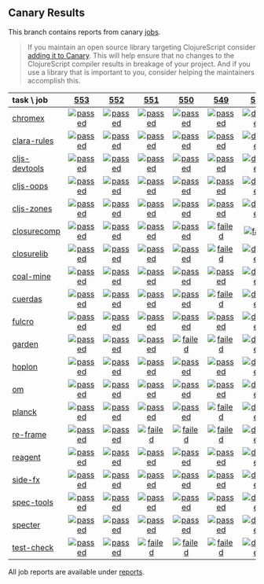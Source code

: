 ## Canary Results

This branch contains reports from canary [jobs](https://github.com/cljs-oss/canary/tree/jobs).

> If you maintain an open source library targeting ClojureScript consider [adding it to Canary](https://github.com/cljs-oss/canary/tree/master#how-to-participate). This will help ensure that no changes to the ClojureScript compiler results in breakage of your project. And if you use a library that is important to you, consider helping the maintainers accomplish this.

[//]: # (begin_overview_table)

| task \ job | <a href="reports/2018/09/03/job-000553-1.10.406-4f37076" title="job #553 finished on 2018-09-03">553</a> | <a href="reports/2018/09/02/job-000552-1.10.406-4f37076" title="job #552 finished on 2018-09-02">552</a> | <a href="reports/2018/09/01/job-000551-1.10.405-980d1fa" title="job #551 finished on 2018-09-01">551</a> | <a href="reports/2018/09/01/job-000550-1.10.405-980d1fa" title="job #550 finished on 2018-09-01">550</a> | <a href="reports/2018/08/31/job-000549-1.10.398-f8b4125" title="job #549 finished on 2018-08-31">549</a> | <a href="reports/2018/08/31/job-000548-1.10.399-30939fc" title="job #548 finished on 2018-08-31">548</a> | <a href="reports/2018/08/31/job-000547-1.10.395-bc29cc2" title="job #547 finished on 2018-08-31">547</a> | <a href="reports/2018/08/30/job-000546-1.10.395-90e027c" title="job #546 finished on 2018-08-30">546</a> | <a href="reports/2018/08/30/job-000545-1.10.398-f8b4125" title="job #545 finished on 2018-08-30">545</a> | <a href="reports/2018/08/29/job-000544-1.10.413-3ca2b9d" title="job #544 finished on 2018-08-29">544</a> |
| :--- | :---: | :---: | :---: | :---: | :---: | :---: | :---: | :---: | :---: | :---: |
| [chromex](https://github.com/binaryage/chromex) | <a href="reports/2018/09/03/job-000553-1.10.406-4f37076#-chromex"><img title="passed" src="http://box.binaryage.com/s-passed.svg"><a> | <a href="reports/2018/09/02/job-000552-1.10.406-4f37076#-chromex"><img title="passed" src="http://box.binaryage.com/s-passed.svg"><a> | <a href="reports/2018/09/01/job-000551-1.10.405-980d1fa#-chromex"><img title="passed" src="http://box.binaryage.com/s-passed.svg"><a> | <a href="reports/2018/09/01/job-000550-1.10.405-980d1fa#-chromex"><img title="passed" src="http://box.binaryage.com/s-passed.svg"><a> | <a href="reports/2018/08/31/job-000549-1.10.398-f8b4125#-chromex"><img title="passed" src="http://box.binaryage.com/s-passed.svg"><a> | <a href="reports/2018/08/31/job-000548-1.10.399-30939fc#-chromex"><img title="disabled" src="http://box.binaryage.com/s-disabled.svg"><a> | <a href="reports/2018/08/31/job-000547-1.10.395-bc29cc2#-chromex"><img title="passed" src="http://box.binaryage.com/s-passed.svg"><a> | <a href="reports/2018/08/30/job-000546-1.10.395-90e027c#-chromex"><img title="passed" src="http://box.binaryage.com/s-passed.svg"><a> | <a href="reports/2018/08/30/job-000545-1.10.398-f8b4125#-chromex"><img title="passed" src="http://box.binaryage.com/s-passed.svg"><a> | <a href="reports/2018/08/29/job-000544-1.10.413-3ca2b9d#-chromex"><img title="passed" src="http://box.binaryage.com/s-passed.svg"><a> |
| [clara-rules](https://github.com/cerner/clara-rules) | <a href="reports/2018/09/03/job-000553-1.10.406-4f37076#-clara-rules"><img title="passed" src="http://box.binaryage.com/s-passed.svg"><a> | <a href="reports/2018/09/02/job-000552-1.10.406-4f37076#-clara-rules"><img title="passed" src="http://box.binaryage.com/s-passed.svg"><a> | <a href="reports/2018/09/01/job-000551-1.10.405-980d1fa#-clara-rules"><img title="passed" src="http://box.binaryage.com/s-passed.svg"><a> | <a href="reports/2018/09/01/job-000550-1.10.405-980d1fa#-clara-rules"><img title="passed" src="http://box.binaryage.com/s-passed.svg"><a> | <a href="reports/2018/08/31/job-000549-1.10.398-f8b4125#-clara-rules"><img title="passed" src="http://box.binaryage.com/s-passed.svg"><a> | <a href="reports/2018/08/31/job-000548-1.10.399-30939fc#-clara-rules"><img title="disabled" src="http://box.binaryage.com/s-disabled.svg"><a> | <a href="reports/2018/08/31/job-000547-1.10.395-bc29cc2#-clara-rules"><img title="passed" src="http://box.binaryage.com/s-passed.svg"><a> | <a href="reports/2018/08/30/job-000546-1.10.395-90e027c#-clara-rules"><img title="passed" src="http://box.binaryage.com/s-passed.svg"><a> | <a href="reports/2018/08/30/job-000545-1.10.398-f8b4125#-clara-rules"><img title="passed" src="http://box.binaryage.com/s-passed.svg"><a> | <a href="reports/2018/08/29/job-000544-1.10.413-3ca2b9d#-clara-rules"><img title="passed" src="http://box.binaryage.com/s-passed.svg"><a> |
| [cljs-devtools](https://github.com/binaryage/cljs-devtools) | <a href="reports/2018/09/03/job-000553-1.10.406-4f37076#-cljs-devtools"><img title="passed" src="http://box.binaryage.com/s-passed.svg"><a> | <a href="reports/2018/09/02/job-000552-1.10.406-4f37076#-cljs-devtools"><img title="passed" src="http://box.binaryage.com/s-passed.svg"><a> | <a href="reports/2018/09/01/job-000551-1.10.405-980d1fa#-cljs-devtools"><img title="passed" src="http://box.binaryage.com/s-passed.svg"><a> | <a href="reports/2018/09/01/job-000550-1.10.405-980d1fa#-cljs-devtools"><img title="passed" src="http://box.binaryage.com/s-passed.svg"><a> | <a href="reports/2018/08/31/job-000549-1.10.398-f8b4125#-cljs-devtools"><img title="passed" src="http://box.binaryage.com/s-passed.svg"><a> | <a href="reports/2018/08/31/job-000548-1.10.399-30939fc#-cljs-devtools"><img title="disabled" src="http://box.binaryage.com/s-disabled.svg"><a> | <a href="reports/2018/08/31/job-000547-1.10.395-bc29cc2#-cljs-devtools"><img title="passed" src="http://box.binaryage.com/s-passed.svg"><a> | <a href="reports/2018/08/30/job-000546-1.10.395-90e027c#-cljs-devtools"><img title="passed" src="http://box.binaryage.com/s-passed.svg"><a> | <a href="reports/2018/08/30/job-000545-1.10.398-f8b4125#-cljs-devtools"><img title="passed" src="http://box.binaryage.com/s-passed.svg"><a> | <a href="reports/2018/08/29/job-000544-1.10.413-3ca2b9d#-cljs-devtools"><img title="passed" src="http://box.binaryage.com/s-passed.svg"><a> |
| [cljs-oops](https://github.com/binaryage/cljs-oops) | <a href="reports/2018/09/03/job-000553-1.10.406-4f37076#-cljs-oops"><img title="passed" src="http://box.binaryage.com/s-passed.svg"><a> | <a href="reports/2018/09/02/job-000552-1.10.406-4f37076#-cljs-oops"><img title="passed" src="http://box.binaryage.com/s-passed.svg"><a> | <a href="reports/2018/09/01/job-000551-1.10.405-980d1fa#-cljs-oops"><img title="passed" src="http://box.binaryage.com/s-passed.svg"><a> | <a href="reports/2018/09/01/job-000550-1.10.405-980d1fa#-cljs-oops"><img title="passed" src="http://box.binaryage.com/s-passed.svg"><a> | <a href="reports/2018/08/31/job-000549-1.10.398-f8b4125#-cljs-oops"><img title="passed" src="http://box.binaryage.com/s-passed.svg"><a> | <a href="reports/2018/08/31/job-000548-1.10.399-30939fc#-cljs-oops"><img title="disabled" src="http://box.binaryage.com/s-disabled.svg"><a> | <a href="reports/2018/08/31/job-000547-1.10.395-bc29cc2#-cljs-oops"><img title="passed" src="http://box.binaryage.com/s-passed.svg"><a> | <a href="reports/2018/08/30/job-000546-1.10.395-90e027c#-cljs-oops"><img title="passed" src="http://box.binaryage.com/s-passed.svg"><a> | <a href="reports/2018/08/30/job-000545-1.10.398-f8b4125#-cljs-oops"><img title="passed" src="http://box.binaryage.com/s-passed.svg"><a> | <a href="reports/2018/08/29/job-000544-1.10.413-3ca2b9d#-cljs-oops"><img title="passed" src="http://box.binaryage.com/s-passed.svg"><a> |
| [cljs-zones](https://github.com/binaryage/cljs-zones) | <a href="reports/2018/09/03/job-000553-1.10.406-4f37076#-cljs-zones"><img title="passed" src="http://box.binaryage.com/s-passed.svg"><a> | <a href="reports/2018/09/02/job-000552-1.10.406-4f37076#-cljs-zones"><img title="passed" src="http://box.binaryage.com/s-passed.svg"><a> | <a href="reports/2018/09/01/job-000551-1.10.405-980d1fa#-cljs-zones"><img title="passed" src="http://box.binaryage.com/s-passed.svg"><a> | <a href="reports/2018/09/01/job-000550-1.10.405-980d1fa#-cljs-zones"><img title="passed" src="http://box.binaryage.com/s-passed.svg"><a> | <a href="reports/2018/08/31/job-000549-1.10.398-f8b4125#-cljs-zones"><img title="passed" src="http://box.binaryage.com/s-passed.svg"><a> | <a href="reports/2018/08/31/job-000548-1.10.399-30939fc#-cljs-zones"><img title="disabled" src="http://box.binaryage.com/s-disabled.svg"><a> | <a href="reports/2018/08/31/job-000547-1.10.395-bc29cc2#-cljs-zones"><img title="passed" src="http://box.binaryage.com/s-passed.svg"><a> | <a href="reports/2018/08/30/job-000546-1.10.395-90e027c#-cljs-zones"><img title="passed" src="http://box.binaryage.com/s-passed.svg"><a> | <a href="reports/2018/08/30/job-000545-1.10.398-f8b4125#-cljs-zones"><img title="passed" src="http://box.binaryage.com/s-passed.svg"><a> | <a href="reports/2018/08/29/job-000544-1.10.413-3ca2b9d#-cljs-zones"><img title="passed" src="http://box.binaryage.com/s-passed.svg"><a> |
| [closurecomp](https://github.com/mfikes/closurecomp) | <a href="reports/2018/09/03/job-000553-1.10.406-4f37076#-closurecomp"><img title="passed" src="http://box.binaryage.com/s-passed.svg"><a> | <a href="reports/2018/09/02/job-000552-1.10.406-4f37076#-closurecomp"><img title="passed" src="http://box.binaryage.com/s-passed.svg"><a> | <a href="reports/2018/09/01/job-000551-1.10.405-980d1fa#-closurecomp"><img title="passed" src="http://box.binaryage.com/s-passed.svg"><a> | <a href="reports/2018/09/01/job-000550-1.10.405-980d1fa#-closurecomp"><img title="passed" src="http://box.binaryage.com/s-passed.svg"><a> | <a href="reports/2018/08/31/job-000549-1.10.398-f8b4125#-closurecomp"><img title="failed" src="http://box.binaryage.com/s-failed.svg"><a> | <a href="reports/2018/08/31/job-000548-1.10.399-30939fc#-closurecomp"><img title="failed" src="http://box.binaryage.com/s-failed.svg"><a> | <a href="reports/2018/08/31/job-000547-1.10.395-bc29cc2#-closurecomp"><img title="failed" src="http://box.binaryage.com/s-failed.svg"><a> | <a href="reports/2018/08/30/job-000546-1.10.395-90e027c#-closurecomp"><img title="passed" src="http://box.binaryage.com/s-passed.svg"><a> | <a href="reports/2018/08/30/job-000545-1.10.398-f8b4125#-closurecomp"><img title="failed" src="http://box.binaryage.com/s-failed.svg"><a> | <a href="reports/2018/08/29/job-000544-1.10.413-3ca2b9d#-closurecomp"><img title="passed" src="http://box.binaryage.com/s-passed.svg"><a> |
| [closurelib](https://github.com/mfikes/closurelib) | <a href="reports/2018/09/03/job-000553-1.10.406-4f37076#-closurelib"><img title="passed" src="http://box.binaryage.com/s-passed.svg"><a> | <a href="reports/2018/09/02/job-000552-1.10.406-4f37076#-closurelib"><img title="passed" src="http://box.binaryage.com/s-passed.svg"><a> | <a href="reports/2018/09/01/job-000551-1.10.405-980d1fa#-closurelib"><img title="passed" src="http://box.binaryage.com/s-passed.svg"><a> | <a href="reports/2018/09/01/job-000550-1.10.405-980d1fa#-closurelib"><img title="passed" src="http://box.binaryage.com/s-passed.svg"><a> | <a href="reports/2018/08/31/job-000549-1.10.398-f8b4125#-closurelib"><img title="failed" src="http://box.binaryage.com/s-failed.svg"><a> | <a href="reports/2018/08/31/job-000548-1.10.399-30939fc#-closurelib"><img title="disabled" src="http://box.binaryage.com/s-disabled.svg"><a> | <a href="reports/2018/08/31/job-000547-1.10.395-bc29cc2#-closurelib"><img title="passed" src="http://box.binaryage.com/s-passed.svg"><a> | <a href="reports/2018/08/30/job-000546-1.10.395-90e027c#-closurelib"><img title="passed" src="http://box.binaryage.com/s-passed.svg"><a> | <a href="reports/2018/08/30/job-000545-1.10.398-f8b4125#-closurelib"><img title="failed" src="http://box.binaryage.com/s-failed.svg"><a> | <a href="reports/2018/08/29/job-000544-1.10.413-3ca2b9d#-closurelib"><img title="passed" src="http://box.binaryage.com/s-passed.svg"><a> |
| [coal-mine](https://github.com/mfikes/coal-mine) | <a href="reports/2018/09/03/job-000553-1.10.406-4f37076#-coal-mine"><img title="passed" src="http://box.binaryage.com/s-passed.svg"><a> | <a href="reports/2018/09/02/job-000552-1.10.406-4f37076#-coal-mine"><img title="passed" src="http://box.binaryage.com/s-passed.svg"><a> | <a href="reports/2018/09/01/job-000551-1.10.405-980d1fa#-coal-mine"><img title="passed" src="http://box.binaryage.com/s-passed.svg"><a> | <a href="reports/2018/09/01/job-000550-1.10.405-980d1fa#-coal-mine"><img title="passed" src="http://box.binaryage.com/s-passed.svg"><a> | <a href="reports/2018/08/31/job-000549-1.10.398-f8b4125#-coal-mine"><img title="passed" src="http://box.binaryage.com/s-passed.svg"><a> | <a href="reports/2018/08/31/job-000548-1.10.399-30939fc#-coal-mine"><img title="disabled" src="http://box.binaryage.com/s-disabled.svg"><a> | <a href="reports/2018/08/31/job-000547-1.10.395-bc29cc2#-coal-mine"><img title="passed" src="http://box.binaryage.com/s-passed.svg"><a> | <a href="reports/2018/08/30/job-000546-1.10.395-90e027c#-coal-mine"><img title="passed" src="http://box.binaryage.com/s-passed.svg"><a> | <a href="reports/2018/08/30/job-000545-1.10.398-f8b4125#-coal-mine"><img title="passed" src="http://box.binaryage.com/s-passed.svg"><a> | <a href="reports/2018/08/29/job-000544-1.10.413-3ca2b9d#-coal-mine"><img title="passed" src="http://box.binaryage.com/s-passed.svg"><a> |
| [cuerdas](https://github.com/funcool/cuerdas) | <a href="reports/2018/09/03/job-000553-1.10.406-4f37076#-cuerdas"><img title="passed" src="http://box.binaryage.com/s-passed.svg"><a> | <a href="reports/2018/09/02/job-000552-1.10.406-4f37076#-cuerdas"><img title="passed" src="http://box.binaryage.com/s-passed.svg"><a> | <a href="reports/2018/09/01/job-000551-1.10.405-980d1fa#-cuerdas"><img title="passed" src="http://box.binaryage.com/s-passed.svg"><a> | <a href="reports/2018/09/01/job-000550-1.10.405-980d1fa#-cuerdas"><img title="passed" src="http://box.binaryage.com/s-passed.svg"><a> | <a href="reports/2018/08/31/job-000549-1.10.398-f8b4125#-cuerdas"><img title="failed" src="http://box.binaryage.com/s-failed.svg"><a> | <a href="reports/2018/08/31/job-000548-1.10.399-30939fc#-cuerdas"><img title="disabled" src="http://box.binaryage.com/s-disabled.svg"><a> | <a href="reports/2018/08/31/job-000547-1.10.395-bc29cc2#-cuerdas"><img title="passed" src="http://box.binaryage.com/s-passed.svg"><a> | <a href="reports/2018/08/30/job-000546-1.10.395-90e027c#-cuerdas"><img title="passed" src="http://box.binaryage.com/s-passed.svg"><a> | <a href="reports/2018/08/30/job-000545-1.10.398-f8b4125#-cuerdas"><img title="failed" src="http://box.binaryage.com/s-failed.svg"><a> | <a href="reports/2018/08/29/job-000544-1.10.413-3ca2b9d#-cuerdas"><img title="passed" src="http://box.binaryage.com/s-passed.svg"><a> |
| [fulcro](https://github.com/fulcrologic/fulcro) | <a href="reports/2018/09/03/job-000553-1.10.406-4f37076#-fulcro"><img title="passed" src="http://box.binaryage.com/s-passed.svg"><a> | <a href="reports/2018/09/02/job-000552-1.10.406-4f37076#-fulcro"><img title="passed" src="http://box.binaryage.com/s-passed.svg"><a> | <a href="reports/2018/09/01/job-000551-1.10.405-980d1fa#-fulcro"><img title="passed" src="http://box.binaryage.com/s-passed.svg"><a> | <a href="reports/2018/09/01/job-000550-1.10.405-980d1fa#-fulcro"><img title="passed" src="http://box.binaryage.com/s-passed.svg"><a> | <a href="reports/2018/08/31/job-000549-1.10.398-f8b4125#-fulcro"><img title="passed" src="http://box.binaryage.com/s-passed.svg"><a> | <a href="reports/2018/08/31/job-000548-1.10.399-30939fc#-fulcro"><img title="disabled" src="http://box.binaryage.com/s-disabled.svg"><a> | <a href="reports/2018/08/31/job-000547-1.10.395-bc29cc2#-fulcro"><img title="passed" src="http://box.binaryage.com/s-passed.svg"><a> | <a href="reports/2018/08/30/job-000546-1.10.395-90e027c#-fulcro"><img title="passed" src="http://box.binaryage.com/s-passed.svg"><a> | <a href="reports/2018/08/30/job-000545-1.10.398-f8b4125#-fulcro"><img title="passed" src="http://box.binaryage.com/s-passed.svg"><a> | <a href="reports/2018/08/29/job-000544-1.10.413-3ca2b9d#-fulcro"><img title="passed" src="http://box.binaryage.com/s-passed.svg"><a> |
| [garden](https://github.com/noprompt/garden) | <a href="reports/2018/09/03/job-000553-1.10.406-4f37076#-garden"><img title="passed" src="http://box.binaryage.com/s-passed.svg"><a> | <a href="reports/2018/09/02/job-000552-1.10.406-4f37076#-garden"><img title="passed" src="http://box.binaryage.com/s-passed.svg"><a> | <a href="reports/2018/09/01/job-000551-1.10.405-980d1fa#-garden"><img title="passed" src="http://box.binaryage.com/s-passed.svg"><a> | <a href="reports/2018/09/01/job-000550-1.10.405-980d1fa#-garden"><img title="failed" src="http://box.binaryage.com/s-failed.svg"><a> | <a href="reports/2018/08/31/job-000549-1.10.398-f8b4125#-garden"><img title="failed" src="http://box.binaryage.com/s-failed.svg"><a> | <a href="reports/2018/08/31/job-000548-1.10.399-30939fc#-garden"><img title="disabled" src="http://box.binaryage.com/s-disabled.svg"><a> | <a href="reports/2018/08/31/job-000547-1.10.395-bc29cc2#-garden"><img title="passed" src="http://box.binaryage.com/s-passed.svg"><a> | <a href="reports/2018/08/30/job-000546-1.10.395-90e027c#-garden"><img title="failed" src="http://box.binaryage.com/s-failed.svg"><a> | <a href="reports/2018/08/30/job-000545-1.10.398-f8b4125#-garden"><img title="failed" src="http://box.binaryage.com/s-failed.svg"><a> | <a href="reports/2018/08/29/job-000544-1.10.413-3ca2b9d#-garden"><img title="passed" src="http://box.binaryage.com/s-passed.svg"><a> |
| [hoplon](https://github.com/hoplon/hoplon) | <a href="reports/2018/09/03/job-000553-1.10.406-4f37076#-hoplon"><img title="passed" src="http://box.binaryage.com/s-passed.svg"><a> | <a href="reports/2018/09/02/job-000552-1.10.406-4f37076#-hoplon"><img title="passed" src="http://box.binaryage.com/s-passed.svg"><a> | <a href="reports/2018/09/01/job-000551-1.10.405-980d1fa#-hoplon"><img title="passed" src="http://box.binaryage.com/s-passed.svg"><a> | <a href="reports/2018/09/01/job-000550-1.10.405-980d1fa#-hoplon"><img title="passed" src="http://box.binaryage.com/s-passed.svg"><a> | <a href="reports/2018/08/31/job-000549-1.10.398-f8b4125#-hoplon"><img title="passed" src="http://box.binaryage.com/s-passed.svg"><a> | <a href="reports/2018/08/31/job-000548-1.10.399-30939fc#-hoplon"><img title="disabled" src="http://box.binaryage.com/s-disabled.svg"><a> | <a href="reports/2018/08/31/job-000547-1.10.395-bc29cc2#-hoplon"><img title="passed" src="http://box.binaryage.com/s-passed.svg"><a> | <a href="reports/2018/08/30/job-000546-1.10.395-90e027c#-hoplon"><img title="passed" src="http://box.binaryage.com/s-passed.svg"><a> | <a href="reports/2018/08/30/job-000545-1.10.398-f8b4125#-hoplon"><img title="passed" src="http://box.binaryage.com/s-passed.svg"><a> | <a href="reports/2018/08/29/job-000544-1.10.413-3ca2b9d#-hoplon"><img title="passed" src="http://box.binaryage.com/s-passed.svg"><a> |
| [om](https://github.com/omcljs/om) | <a href="reports/2018/09/03/job-000553-1.10.406-4f37076#-om"><img title="passed" src="http://box.binaryage.com/s-passed.svg"><a> | <a href="reports/2018/09/02/job-000552-1.10.406-4f37076#-om"><img title="passed" src="http://box.binaryage.com/s-passed.svg"><a> | <a href="reports/2018/09/01/job-000551-1.10.405-980d1fa#-om"><img title="passed" src="http://box.binaryage.com/s-passed.svg"><a> | <a href="reports/2018/09/01/job-000550-1.10.405-980d1fa#-om"><img title="passed" src="http://box.binaryage.com/s-passed.svg"><a> | <a href="reports/2018/08/31/job-000549-1.10.398-f8b4125#-om"><img title="passed" src="http://box.binaryage.com/s-passed.svg"><a> | <a href="reports/2018/08/31/job-000548-1.10.399-30939fc#-om"><img title="disabled" src="http://box.binaryage.com/s-disabled.svg"><a> | <a href="reports/2018/08/31/job-000547-1.10.395-bc29cc2#-om"><img title="passed" src="http://box.binaryage.com/s-passed.svg"><a> | <a href="reports/2018/08/30/job-000546-1.10.395-90e027c#-om"><img title="passed" src="http://box.binaryage.com/s-passed.svg"><a> | <a href="reports/2018/08/30/job-000545-1.10.398-f8b4125#-om"><img title="passed" src="http://box.binaryage.com/s-passed.svg"><a> | <a href="reports/2018/08/29/job-000544-1.10.413-3ca2b9d#-om"><img title="passed" src="http://box.binaryage.com/s-passed.svg"><a> |
| [planck](https://github.com/planck-repl/planck) | <a href="reports/2018/09/03/job-000553-1.10.406-4f37076#-planck"><img title="passed" src="http://box.binaryage.com/s-passed.svg"><a> | <a href="reports/2018/09/02/job-000552-1.10.406-4f37076#-planck"><img title="passed" src="http://box.binaryage.com/s-passed.svg"><a> | <a href="reports/2018/09/01/job-000551-1.10.405-980d1fa#-planck"><img title="passed" src="http://box.binaryage.com/s-passed.svg"><a> | <a href="reports/2018/09/01/job-000550-1.10.405-980d1fa#-planck"><img title="passed" src="http://box.binaryage.com/s-passed.svg"><a> | <a href="reports/2018/08/31/job-000549-1.10.398-f8b4125#-planck"><img title="failed" src="http://box.binaryage.com/s-failed.svg"><a> | <a href="reports/2018/08/31/job-000548-1.10.399-30939fc#-planck"><img title="disabled" src="http://box.binaryage.com/s-disabled.svg"><a> | <a href="reports/2018/08/31/job-000547-1.10.395-bc29cc2#-planck"><img title="passed" src="http://box.binaryage.com/s-passed.svg"><a> | <a href="reports/2018/08/30/job-000546-1.10.395-90e027c#-planck"><img title="failed" src="http://box.binaryage.com/s-failed.svg"><a> | <a href="reports/2018/08/30/job-000545-1.10.398-f8b4125#-planck"><img title="failed" src="http://box.binaryage.com/s-failed.svg"><a> | <a href="reports/2018/08/29/job-000544-1.10.413-3ca2b9d#-planck"><img title="passed" src="http://box.binaryage.com/s-passed.svg"><a> |
| [re-frame](https://github.com/Day8/re-frame) | <a href="reports/2018/09/03/job-000553-1.10.406-4f37076#-re-frame"><img title="passed" src="http://box.binaryage.com/s-passed.svg"><a> | <a href="reports/2018/09/02/job-000552-1.10.406-4f37076#-re-frame"><img title="passed" src="http://box.binaryage.com/s-passed.svg"><a> | <a href="reports/2018/09/01/job-000551-1.10.405-980d1fa#-re-frame"><img title="failed" src="http://box.binaryage.com/s-failed.svg"><a> | <a href="reports/2018/09/01/job-000550-1.10.405-980d1fa#-re-frame"><img title="failed" src="http://box.binaryage.com/s-failed.svg"><a> | <a href="reports/2018/08/31/job-000549-1.10.398-f8b4125#-re-frame"><img title="failed" src="http://box.binaryage.com/s-failed.svg"><a> | <a href="reports/2018/08/31/job-000548-1.10.399-30939fc#-re-frame"><img title="disabled" src="http://box.binaryage.com/s-disabled.svg"><a> | <a href="reports/2018/08/31/job-000547-1.10.395-bc29cc2#-re-frame"><img title="failed" src="http://box.binaryage.com/s-failed.svg"><a> | <a href="reports/2018/08/30/job-000546-1.10.395-90e027c#-re-frame"><img title="failed" src="http://box.binaryage.com/s-failed.svg"><a> | <a href="reports/2018/08/30/job-000545-1.10.398-f8b4125#-re-frame"><img title="failed" src="http://box.binaryage.com/s-failed.svg"><a> | <a href="reports/2018/08/29/job-000544-1.10.413-3ca2b9d#-re-frame"><img title="passed" src="http://box.binaryage.com/s-passed.svg"><a> |
| [reagent](https://github.com/reagent-project/reagent) | <a href="reports/2018/09/03/job-000553-1.10.406-4f37076#-reagent"><img title="passed" src="http://box.binaryage.com/s-passed.svg"><a> | <a href="reports/2018/09/02/job-000552-1.10.406-4f37076#-reagent"><img title="passed" src="http://box.binaryage.com/s-passed.svg"><a> | <a href="reports/2018/09/01/job-000551-1.10.405-980d1fa#-reagent"><img title="passed" src="http://box.binaryage.com/s-passed.svg"><a> | <a href="reports/2018/09/01/job-000550-1.10.405-980d1fa#-reagent"><img title="passed" src="http://box.binaryage.com/s-passed.svg"><a> | <a href="reports/2018/08/31/job-000549-1.10.398-f8b4125#-reagent"><img title="passed" src="http://box.binaryage.com/s-passed.svg"><a> | <a href="reports/2018/08/31/job-000548-1.10.399-30939fc#-reagent"><img title="disabled" src="http://box.binaryage.com/s-disabled.svg"><a> | <a href="reports/2018/08/31/job-000547-1.10.395-bc29cc2#-reagent"><img title="passed" src="http://box.binaryage.com/s-passed.svg"><a> | <a href="reports/2018/08/30/job-000546-1.10.395-90e027c#-reagent"><img title="passed" src="http://box.binaryage.com/s-passed.svg"><a> | <a href="reports/2018/08/30/job-000545-1.10.398-f8b4125#-reagent"><img title="passed" src="http://box.binaryage.com/s-passed.svg"><a> | <a href="reports/2018/08/29/job-000544-1.10.413-3ca2b9d#-reagent"><img title="passed" src="http://box.binaryage.com/s-passed.svg"><a> |
| [side-fx](https://github.com/cljsrn/side-fx) | <a href="reports/2018/09/03/job-000553-1.10.406-4f37076#-side-fx"><img title="passed" src="http://box.binaryage.com/s-passed.svg"><a> | <a href="reports/2018/09/02/job-000552-1.10.406-4f37076#-side-fx"><img title="passed" src="http://box.binaryage.com/s-passed.svg"><a> | <a href="reports/2018/09/01/job-000551-1.10.405-980d1fa#-side-fx"><img title="passed" src="http://box.binaryage.com/s-passed.svg"><a> | <a href="reports/2018/09/01/job-000550-1.10.405-980d1fa#-side-fx"><img title="passed" src="http://box.binaryage.com/s-passed.svg"><a> | <a href="reports/2018/08/31/job-000549-1.10.398-f8b4125#-side-fx"><img title="passed" src="http://box.binaryage.com/s-passed.svg"><a> | <a href="reports/2018/08/31/job-000548-1.10.399-30939fc#-side-fx"><img title="disabled" src="http://box.binaryage.com/s-disabled.svg"><a> | <a href="reports/2018/08/31/job-000547-1.10.395-bc29cc2#-side-fx"><img title="passed" src="http://box.binaryage.com/s-passed.svg"><a> | <a href="reports/2018/08/30/job-000546-1.10.395-90e027c#-side-fx"><img title="passed" src="http://box.binaryage.com/s-passed.svg"><a> | <a href="reports/2018/08/30/job-000545-1.10.398-f8b4125#-side-fx"><img title="passed" src="http://box.binaryage.com/s-passed.svg"><a> | <a href="reports/2018/08/29/job-000544-1.10.413-3ca2b9d#-side-fx"><img title="passed" src="http://box.binaryage.com/s-passed.svg"><a> |
| [spec-tools](https://github.com/metosin/spec-tools) | <a href="reports/2018/09/03/job-000553-1.10.406-4f37076#-spec-tools"><img title="passed" src="http://box.binaryage.com/s-passed.svg"><a> | <a href="reports/2018/09/02/job-000552-1.10.406-4f37076#-spec-tools"><img title="passed" src="http://box.binaryage.com/s-passed.svg"><a> | <a href="reports/2018/09/01/job-000551-1.10.405-980d1fa#-spec-tools"><img title="passed" src="http://box.binaryage.com/s-passed.svg"><a> | <a href="reports/2018/09/01/job-000550-1.10.405-980d1fa#-spec-tools"><img title="passed" src="http://box.binaryage.com/s-passed.svg"><a> | <a href="reports/2018/08/31/job-000549-1.10.398-f8b4125#-spec-tools"><img title="passed" src="http://box.binaryage.com/s-passed.svg"><a> | <a href="reports/2018/08/31/job-000548-1.10.399-30939fc#-spec-tools"><img title="disabled" src="http://box.binaryage.com/s-disabled.svg"><a> | <a href="reports/2018/08/31/job-000547-1.10.395-bc29cc2#-spec-tools"><img title="passed" src="http://box.binaryage.com/s-passed.svg"><a> | <a href="reports/2018/08/30/job-000546-1.10.395-90e027c#-spec-tools"><img title="passed" src="http://box.binaryage.com/s-passed.svg"><a> | <a href="reports/2018/08/30/job-000545-1.10.398-f8b4125#-spec-tools"><img title="passed" src="http://box.binaryage.com/s-passed.svg"><a> | <a href="reports/2018/08/29/job-000544-1.10.413-3ca2b9d#-spec-tools"><img title="passed" src="http://box.binaryage.com/s-passed.svg"><a> |
| [specter](https://github.com/nathanmarz/specter) | <a href="reports/2018/09/03/job-000553-1.10.406-4f37076#-specter"><img title="passed" src="http://box.binaryage.com/s-passed.svg"><a> | <a href="reports/2018/09/02/job-000552-1.10.406-4f37076#-specter"><img title="passed" src="http://box.binaryage.com/s-passed.svg"><a> | <a href="reports/2018/09/01/job-000551-1.10.405-980d1fa#-specter"><img title="passed" src="http://box.binaryage.com/s-passed.svg"><a> | <a href="reports/2018/09/01/job-000550-1.10.405-980d1fa#-specter"><img title="passed" src="http://box.binaryage.com/s-passed.svg"><a> | <a href="reports/2018/08/31/job-000549-1.10.398-f8b4125#-specter"><img title="passed" src="http://box.binaryage.com/s-passed.svg"><a> | <a href="reports/2018/08/31/job-000548-1.10.399-30939fc#-specter"><img title="disabled" src="http://box.binaryage.com/s-disabled.svg"><a> | <a href="reports/2018/08/31/job-000547-1.10.395-bc29cc2#-specter"><img title="passed" src="http://box.binaryage.com/s-passed.svg"><a> | <a href="reports/2018/08/30/job-000546-1.10.395-90e027c#-specter"><img title="passed" src="http://box.binaryage.com/s-passed.svg"><a> | <a href="reports/2018/08/30/job-000545-1.10.398-f8b4125#-specter"><img title="passed" src="http://box.binaryage.com/s-passed.svg"><a> | <a href="reports/2018/08/29/job-000544-1.10.413-3ca2b9d#-specter"><img title="passed" src="http://box.binaryage.com/s-passed.svg"><a> |
| [test-check](https://github.com/clojure/test.check) | <a href="reports/2018/09/03/job-000553-1.10.406-4f37076#-test-check"><img title="passed" src="http://box.binaryage.com/s-passed.svg"><a> | <a href="reports/2018/09/02/job-000552-1.10.406-4f37076#-test-check"><img title="passed" src="http://box.binaryage.com/s-passed.svg"><a> | <a href="reports/2018/09/01/job-000551-1.10.405-980d1fa#-test-check"><img title="failed" src="http://box.binaryage.com/s-failed.svg"><a> | <a href="reports/2018/09/01/job-000550-1.10.405-980d1fa#-test-check"><img title="failed" src="http://box.binaryage.com/s-failed.svg"><a> | <a href="reports/2018/08/31/job-000549-1.10.398-f8b4125#-test-check"><img title="failed" src="http://box.binaryage.com/s-failed.svg"><a> | <a href="reports/2018/08/31/job-000548-1.10.399-30939fc#-test-check"><img title="disabled" src="http://box.binaryage.com/s-disabled.svg"><a> | <a href="reports/2018/08/31/job-000547-1.10.395-bc29cc2#-test-check"><img title="passed" src="http://box.binaryage.com/s-passed.svg"><a> | <a href="reports/2018/08/30/job-000546-1.10.395-90e027c#-test-check"><img title="failed" src="http://box.binaryage.com/s-failed.svg"><a> | <a href="reports/2018/08/30/job-000545-1.10.398-f8b4125#-test-check"><img title="failed" src="http://box.binaryage.com/s-failed.svg"><a> | <a href="reports/2018/08/29/job-000544-1.10.413-3ca2b9d#-test-check"><img title="passed" src="http://box.binaryage.com/s-passed.svg"><a> |

[//]: # (end_overview_table)

All job reports are available under [reports](reports).

